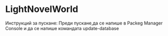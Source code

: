 # LightNovelWorld
Инструкций за пускане:
Преди пускане,да се напише в Packeg Manager Console и да се напише командата update-database
